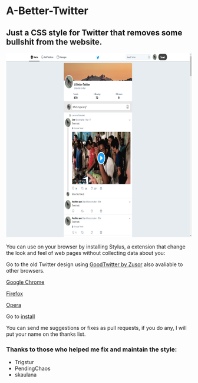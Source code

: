 # A-Better-Twitter
## Just a CSS style for Twitter that removes some bullshit from the website.

<p align="center">
    <img src="Screenshot.png" height="500">
</p>

You can use on your browser by installing Stylus, a extension that change the look and feel of web pages without collecting data about you:

Go to the old Twitter design using [GoodTwitter by Zusor](https://github.com/ZusorCode/GoodTwitterChrome) also avaliable to other browsers.

[Google Chrome](https://chrome.google.com/webstore/detail/stylus/clngdbkpkpeebahjckkjfobafhncgmne)

[Firefox](https://addons.mozilla.org/firefox/addon/styl-us/)

[Opera](https://addons.opera.com/extensions/details/stylus/)

Go to [install](https://userstyles.org/styles/155039/a-better-twitter)

You can send me suggestions or fixes as pull requests, if you do any, I will put your name on the thanks list.

### Thanks to those who helped me fix and maintain the style:

* Trigstur
* PendingChaos
* skaulana
